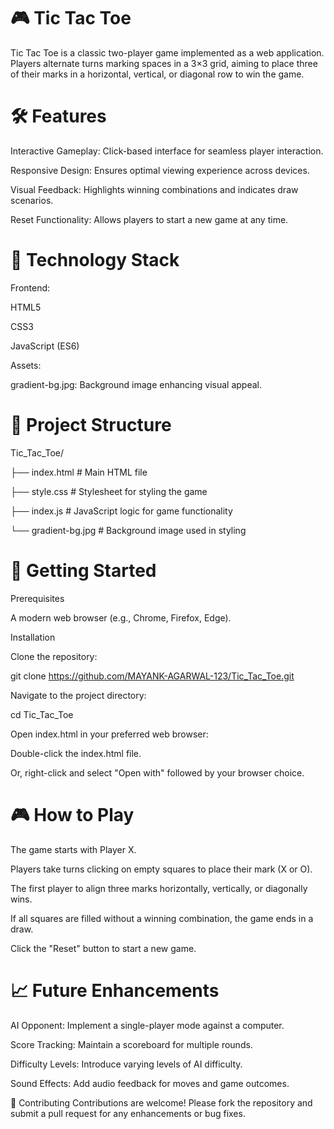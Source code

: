 # 🎮 Tic Tac Toe

Tic Tac Toe is a classic two-player game implemented as a web application. Players alternate turns marking spaces in a 3×3 grid, aiming to place three of their marks in a horizontal, vertical, or diagonal row to win the game.

# 🛠️ Features

Interactive Gameplay: Click-based interface for seamless player interaction.

Responsive Design: Ensures optimal viewing experience across devices.

Visual Feedback: Highlights winning combinations and indicates draw scenarios.

Reset Functionality: Allows players to start a new game at any time.

# 🧰 Technology Stack

Frontend:

HTML5

CSS3

JavaScript (ES6)

Assets:

gradient-bg.jpg: Background image enhancing visual appeal.

# 📁 Project Structure

Tic_Tac_Toe/

├── index.html        # Main HTML file

├── style.css         # Stylesheet for styling the game

├── index.js          # JavaScript logic for game functionality

└── gradient-bg.jpg   # Background image used in styling

# 🚀 Getting Started

Prerequisites

A modern web browser (e.g., Chrome, Firefox, Edge).

Installation

Clone the repository:

git clone https://github.com/MAYANK-AGARWAL-123/Tic_Tac_Toe.git

Navigate to the project directory:

cd Tic_Tac_Toe

Open index.html in your preferred web browser:

Double-click the index.html file.

Or, right-click and select "Open with" followed by your browser choice.

# 🎮 How to Play

The game starts with Player X.

Players take turns clicking on empty squares to place their mark (X or O).

The first player to align three marks horizontally, vertically, or diagonally wins.

If all squares are filled without a winning combination, the game ends in a draw.

Click the "Reset" button to start a new game.

# 📈 Future Enhancements

AI Opponent: Implement a single-player mode against a computer.

Score Tracking: Maintain a scoreboard for multiple rounds.

Difficulty Levels: Introduce varying levels of AI difficulty.

Sound Effects: Add audio feedback for moves and game outcomes.

🤝 Contributing
Contributions are welcome! Please fork the repository and submit a pull request for any enhancements or bug fixes.

